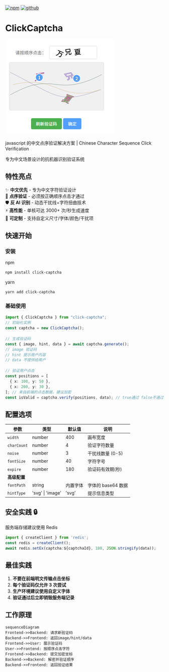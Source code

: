 
[![npm](https://img.shields.io/npm/v/click-captcha)](https://www.npmjs.com/package/click-captcha)
[![github](https://img.shields.io/github/stars/fffmoon/click-captcha?style=social)](https://github.com/fffmoon/click-captcha)


# ClickCaptcha

![图片预览](https://github.com/fffmoon/click-captcha/blob/master/tests/demo-01.png?raw=true)

javascript 的中文点序验证解决方案 | Chinese Character Sequence Click Verification

专为中文场景设计的抗机器识别验证系统


## 特性亮点

✨ **中文优先** - 专为中文字符验证设计  
🎯 **点序验证** - 必须按正确顺序点击才通过  
🛡 **反 AI 识别** - 动态干扰线+字符扭曲技术  
⚡ **高性能** - 单核可达 3000+ 次/秒生成速度  
🔧 **可定制** - 支持自定义尺寸/字体/颜色/干扰项

## 快速开始

### 安装

npm

```bash
npm install click-captcha
```

yarn

```bash
yarn add click-captcha
```

### 基础使用

```typescript
import { ClickCaptcha } from "click-captcha";
// 初始化实例
const captcha = new ClickCaptcha();

// 生成验证码
const { image, hint, data } = await captcha.generate();
// image 验证码
// hint 提示用户内容
// data 不提供给用户

// 验证用户点击
const positions = [
  { x: 100, y: 50 },
  { x: 200, y: 30 },
]; // 来自前端的点击数据，建议加密
const isValid = captcha.verify(positions, data); // true通过 false不通过
```

## 配置选项

| 参数         | 类型             | 默认值   | 说明               |
| ------------ | ---------------- | -------- | ------------------ |
| `width`      | number           | 400      | 画布宽度           |
| `charCount`  | number           | 4        | 验证字符数量       |
| `noise`      | number           | 3        | 干扰线数量 (0-5)   |
| `fontSize`   | number           | 40       | 字符字号           |
| `expire`     | number           | 180      | 验证码有效期(秒)   |
| **高级配置** |                  |          |                    |
| `fontPath`   | string           | 内置字体 | 字体的 base64 数据 |
| `hintType`   | 'svg' \| 'image' | 'svg'    | 提示信息类型       |

## 安全实践 🔒

服务端存储建议使用 Redis

```typescript
import { createClient } from 'redis';
const redis = createClient();
await redis.setEx(captcha:${captchaId}, 180, JSON.stringify(data));
```

## 最佳实践

1. **不要在前端明文传输点击坐标**
2. **每个验证码仅允许 3 次尝试**
3. **生产环境建议使用自定义字体**
4. **验证通过后立即销毁服务端记录**

## 工作原理

```mermaid
sequenceDiagram
Frontend->>Backend: 请求新验证码
Backend->>Frontend: 返回image/hint/data
Frontend->>User: 展示验证码
User->>Frontend: 按顺序点击字符
Frontend->>Backend: 提交加密坐标
Backend->>Backend: 解密并验证顺序
Backend->>Frontend: 返回验证结果
```
